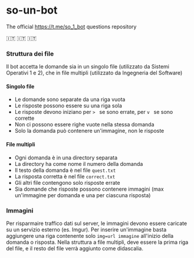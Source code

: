 # so-un-bot
The official https://t.me/so_1_bot questions repository

🇮🇹 🇮🇹 🇮🇹

### Struttura dei file

Il bot accetta le domande sia in un singolo file (utilizzato da Sistemi Operativi 1 e 2), che in file multipli (utilizzato da Ingegneria del Software)

#### Singolo file

- Le domande sono separate da una riga vuota
- Le risposte possono essere su una riga sola
- Le risposte devono iniziano per `> ` se sono errate, per `v ` se sono corrette
- Non ci possono essere righe vuote nella stessa domanda
- Solo la domanda può contenere un'immagine, non le risposte

#### File multipli

- Ogni domanda è in una directory separata
- La directory ha come nome il numero della domanda
- Il testo della domanda è nel file `quest.txt`
- La risposta corretta è nel file `correct.txt`
- Gli altri file contengono solo risposte errate
- Sia domande che risposte possono contenere immagini (max un'immagine per domanda e una per ciascuna risposta)

### Immagini

Per risparmaire traffico dati sul server, le immagini devono essere caricate su un servizio esterno (es. Imgur).
Per inserire un'immagine basta aggiungere una riga contenente solo `img=url immagine` all'inizio della domanda o risposta.
Nella struttura a file multipli, deve essere la prima riga del file, e il resto del file verrà aggiunto come didascalia.
